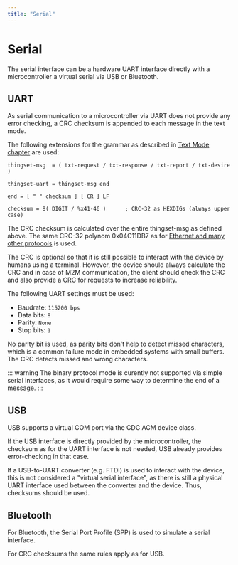 ```yaml
---
title: "Serial"
---
```


# Serial

The serial interface can be a hardware UART interface directly with a microcontroller a virtual serial via USB or Bluetooth.

## UART

As serial communication to a microcontroller via UART does not provide any error checking, a CRC checksum is appended to each message in the text mode.

The following extensions for the grammar as described in [Text Mode chapter](appl_text_mode.md) are used:

    thingset-msg  = ( txt-request / txt-response / txt-report / txt-desire )

    thingset-uart = thingset-msg end

    end = [ " " checksum ] [ CR ] LF

    checksum = 8( DIGIT / %x41-46 )      ; CRC-32 as HEXDIGs (always upper case)

The CRC checksum is calculated over the entire thingset-msg as defined above. The same CRC-32 polynom 0x04C11DB7 as for [Ethernet and many other protocols](https://en.wikipedia.org/wiki/Cyclic_redundancy_check) is used.

The CRC is optional so that it is still possible to interact with the device by humans using a terminal. However, the device should always calculate the CRC and in case of M2M communication, the client should check the CRC and also provide a CRC for requests to increase reliability.

The following UART settings must be used:

- Baudrate: `115200 bps`
- Data bits: `8`
- Parity: `None`
- Stop bits: `1`

No parity bit is used, as parity bits don't help to detect missed characters, which is a common failure mode in embedded systems with small buffers. The CRC detects missed and wrong characters.

::: warning
The binary protocol mode is curently not supported via simple serial interfaces, as it would require some way to determine the end of a message.
:::

## USB

USB supports a virtual COM port via the CDC ACM device class.

If the USB interface is directly provided by the microcontroller, the checksum as for the UART interface is not needed, USB already provides error-checking in that case.

If a USB-to-UART converter (e.g. FTDI) is used to interact with the device, this is not considered a "virtual serial interface", as there is still a physical UART interface used between the converter and the device. Thus, checksums should be used.

## Bluetooth

For Bluetooth, the Serial Port Profile (SPP) is used to simulate a serial interface.

For CRC checksums the same rules apply as for USB.
